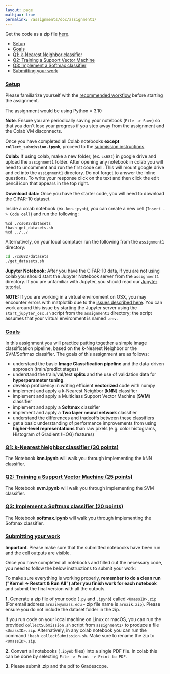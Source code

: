 ```yaml
---
layout: page
mathjax: true
permalink: /assignments/doc/assignment1/
---
```


Get the code as a zip file [here](https://github.com/compsci589-summer24/compsci589-summer24.github.io/raw/main/pages/assignments/doc/assignment1_cs589.zip). 

- [Setup](#setup)
- [Goals](#goals)
- [Q1: k-Nearest Neighbor classifier](#q1-k-nearest-neighbor-classifier)
- [Q2: Training a Support Vector Machine](#q2-training-a-support-vector-machine)
- [Q3: Implement a Softmax classifier](#q3-implement-a-softmax-classifier)
- [Submitting your work](#submitting-your-work)


### [Setup](#setup)

Please familiarize yourself with the [recommended workflow]({{site.baseurl}}/setup-instructions/#) before starting the assignment. 

The assignment would be using Python = 3.10

**Note**. Ensure you are periodically saving your notebook (`File -> Save`) so that you don't lose your progress if you step away from the assignment and the Colab VM disconnects.

Once you have completed all Colab notebooks **except `collect_submission.ipynb`**, proceed to the [submission instructions](#submitting-your-work).


**Colab:**
If using colab, make a new folder, (ex. `cs682`) in google drive and upload the `assignment1` folder. After opening any notebook in colab you will need to uncomment and run the first code cell. This will mount google drive and cd into the `assignment1` directory. Do not forget to answer the inline questions. To write your response click on the text and then click the edit pencil icon that appears in the top right.

**Download data:**
Once you have the starter code, you will need to download the CIFAR-10 dataset.

Inside a colab notebook (ex. `knn.ipynb`), you can create a new cell (`Insert -> Code cell`) and run the following:

```
%cd ./cs682/datasets
!bash get_datasets.sh
%cd ../../
```

Alternatively, on your local comptuer run the following from the `assignment1` directory:

```bash
cd ./cs682/datasets
./get_datasets.sh
```

**Jupyter Notebook:**
After you have the CIFAR-10 data, if you are not using colab you should start the Jupyter Notebook server from the
`assignment1` directory. If you are unfamiliar with Jupyter, you should read our
[Jupyter tutorial]({{site.baseurl}}/setup-instructions/#jupyter-setup).

**NOTE:** If you are working in a virtual environment on OSX, you may encounter
errors with matplotlib due to the [issues described here](http://matplotlib.org/faq/virtualenv_faq.html). You can work around this issue by starting the Jupyter server using the `start_jupyter_osx.sh` script from the `assignment1` directory; the script assumes that your virtual environment is named `.env`.

### [Goals](#goals)

In this assignment you will practice putting together a simple image classification pipeline, based on the k-Nearest Neighbor or the SVM/Softmax classifier. The goals of this assignment are as follows:

- understand the basic **Image Classification pipeline** and the data-driven approach (train/predict stages)
- understand the train/val/test **splits** and the use of validation data for **hyperparameter tuning**.
- develop proficiency in writing efficient **vectorized** code with numpy
- implement and apply a k-Nearest Neighbor (**kNN**) classifier
- implement and apply a Multiclass Support Vector Machine (**SVM**) classifier
- implement and apply a **Softmax** classifier
- implement and apply a **Two layer neural network** classifier
- understand the differences and tradeoffs between these classifiers
- get a basic understanding of performance improvements from using **higher-level representations** than raw pixels (e.g. color histograms, Histogram of Gradient (HOG) features)

### [Q1: k-Nearest Neighbor classifier (30 points)](#q1-k-nearest-neighbor-classifier-20-points)

The Notebook **knn.ipynb** will walk you through implementing the kNN classifier.

### [Q2: Training a Support Vector Machine (25 points)](#q2-training-a-support-vector-machine)

The Notebook **svm.ipynb** will walk you through implementing the SVM classifier.

### [Q3: Implement a Softmax classifier (20 points)](#q3-implement-a-softmax-classifier)

The Notebook **softmax.ipynb** will walk you through implementing the Softmax classifier.

### [Submitting your work](#submitting-your-work)

**Important**. Please make sure that the submitted notebooks have been run and the cell outputs are visible.

Once you have completed all notebooks and filled out the necessary code, you need to follow the below instructions to submit your work:

To make sure everything is working properly, **remember to do a clean run ("Kernel -> Restart & Run All") after you finish work for each notebook** and submit the final version with all the outputs. 

**1.** Generate a zip file of your code (`.py` and `.ipynb`) called `<UmassID>.zip` (For email address `arnaik@umass.edu` - zip file name is `arnaik.zip`). Please ensure you do not include the dataset folder in the zip.

If you run code on your local machine on Linux or macOS,  you can run the provided `collectSubmission.sh` script from `assignment1/` to produce a file `<UmassID>.zip`. Alternatively, in any colab notebook you can run the command `!bash collectSubmission.sh`. Make sure to rename the zip to `<UmassID>.zip`.

**2.** Convert all notebooks (`.ipynb` files) into a single PDF file. In colab this can be done by selecting `File -> Print -> Print to PDF`.

**3.** Please submit <UmassID>.zip and the pdf to Gradescope.